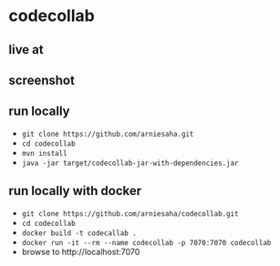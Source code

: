 # codecollab

## live at

## screenshot

## run locally
* `git clone https://github.com/arniesaha.git`
* `cd codecollab`
* `mvn install`
* `java -jar target/codecollab-jar-with-dependencies.jar`


## run locally with docker

* `git clone https://github.com/arniesaha/codecollab.git`
* `cd codecollab`
* `docker build -t codecallab .`
* `docker run -it --rm --name codecollab -p 7070:7070 codecollab`
* browse to http://localhost:7070
